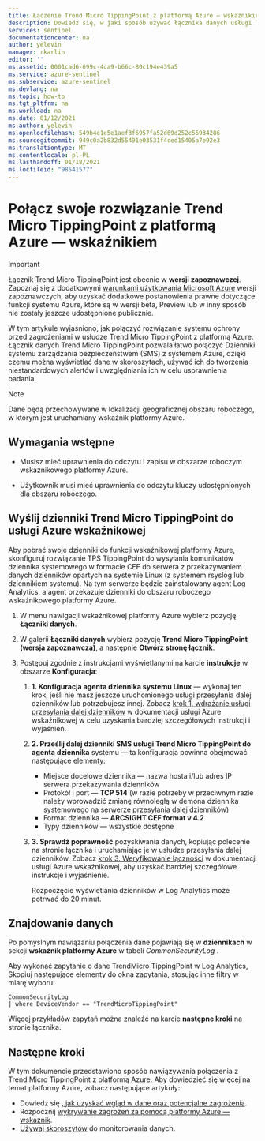 ```yaml
---
title: Łączenie Trend Micro TippingPoint z platformą Azure — wskaźnikiem Microsoft Docs
description: Dowiedz się, w jaki sposób używać łącznika danych usługi Trend Micro TippingPoint do ściągania dzienników programu SMS na platformie Azure. Wyświetlaj dane TippingPoint w skoroszytach, twórz Alerty i ulepszaj badanie.
services: sentinel
documentationcenter: na
author: yelevin
manager: rkarlin
editor: ''
ms.assetid: 0001cad6-699c-4ca9-b66c-80c194e439a5
ms.service: azure-sentinel
ms.subservice: azure-sentinel
ms.devlang: na
ms.topic: how-to
ms.tgt_pltfrm: na
ms.workload: na
ms.date: 01/12/2021
ms.author: yelevin
ms.openlocfilehash: 549b4e1e5e1aef3f6957fa52d69d252c55934286
ms.sourcegitcommit: 949c0a2b832d55491e03531f4ced15405a7e92e3
ms.translationtype: MT
ms.contentlocale: pl-PL
ms.lasthandoff: 01/18/2021
ms.locfileid: "98541577"
---
```

# <a name="connect-your-trend-micro-tippingpoint-solution-to-azure-sentinel"></a>Połącz swoje rozwiązanie Trend Micro TippingPoint z platformą Azure — wskaźnikiem

> [!IMPORTANT]
> Łącznik Trend Micro TippingPoint jest obecnie w **wersji zapoznawczej**. Zapoznaj się z dodatkowymi [warunkami użytkowania Microsoft Azure](https://azure.microsoft.com/support/legal/preview-supplemental-terms/) wersji zapoznawczych, aby uzyskać dodatkowe postanowienia prawne dotyczące funkcji systemu Azure, które są w wersji beta, Preview lub w inny sposób nie zostały jeszcze udostępnione publicznie.

W tym artykule wyjaśniono, jak połączyć rozwiązanie systemu ochrony przed zagrożeniami w usłudze Trend Micro TippingPoint z platformą Azure. Łącznik danych Trend Micro TippingPoint pozwala łatwo połączyć Dzienniki systemu zarządzania bezpieczeństwem (SMS) z systemem Azure, dzięki czemu można wyświetlać dane w skoroszytach, używać ich do tworzenia niestandardowych alertów i uwzględniania ich w celu usprawnienia badania. 

> [!NOTE]
> Dane będą przechowywane w lokalizacji geograficznej obszaru roboczego, w którym jest uruchamiany wskaźnik platformy Azure.

## <a name="prerequisites"></a>Wymagania wstępne

- Musisz mieć uprawnienia do odczytu i zapisu w obszarze roboczym wskaźnikowego platformy Azure.

- Użytkownik musi mieć uprawnienia do odczytu kluczy udostępnionych dla obszaru roboczego.

## <a name="send-trend-micro-tippingpoint-logs-to-azure-sentinel"></a>Wyślij dzienniki Trend Micro TippingPoint do usługi Azure wskaźnikowej

Aby pobrać swoje dzienniki do funkcji wskaźnikowej platformy Azure, skonfiguruj rozwiązanie TPS TippingPoint do wysyłania komunikatów dziennika systemowego w formacie CEF do serwera z przekazywaniem danych dzienników opartych na systemie Linux (z systemem rsyslog lub dziennikiem systemu). Na tym serwerze będzie zainstalowany agent Log Analytics, a agent przekazuje dzienniki do obszaru roboczego wskaźnikowego platformy Azure.

1. W menu nawigacji wskaźnikowej platformy Azure wybierz pozycję **Łączniki danych**.

1. W galerii **Łączniki danych** wybierz pozycję **Trend Micro TippingPoint (wersja zapoznawcza)**, a następnie **Otwórz stronę łącznik**.

1. Postępuj zgodnie z instrukcjami wyświetlanymi na karcie **instrukcje** w obszarze **Konfiguracja**:

    1. **1. Konfiguracja agenta dziennika systemu Linux** — wykonaj ten krok, jeśli nie masz jeszcze uruchomionego usługi przesyłania dalej dzienników lub potrzebujesz innej. Zobacz [krok 1. wdrażanie usługi przesyłania dalej dzienników](connect-cef-agent.md) w dokumentacji usługi Azure wskaźnikowej w celu uzyskania bardziej szczegółowych instrukcji i wyjaśnień.

    1. **2. Prześlij dalej dzienniki SMS usługi Trend Micro TippingPoint do agenta dziennika** systemu — ta konfiguracja powinna obejmować następujące elementy:
        - Miejsce docelowe dziennika — nazwa hosta i/lub adres IP serwera przekazywania dzienników
        - Protokół i port — **TCP 514** (w razie potrzeby w przeciwnym razie należy wprowadzić zmianę równoległą w demona dziennika systemowego na serwerze przesyłania dalej dzienników)
        - Format dziennika — **ARCSIGHT CEF format v 4.2**
        - Typy dzienników — wszystkie dostępne

    1. **3. Sprawdź poprawność** pozyskiwania danych, kopiując polecenie na stronie łącznika i uruchamiając je w usłudze przesyłania dalej dzienników. Zobacz [krok 3. Weryfikowanie łączności](connect-cef-verify.md) w dokumentacji usługi Azure wskaźnikowej, aby uzyskać bardziej szczegółowe instrukcje i wyjaśnienie.

        Rozpoczęcie wyświetlania dzienników w Log Analytics może potrwać do 20 minut.

## <a name="find-your-data"></a>Znajdowanie danych

Po pomyślnym nawiązaniu połączenia dane pojawiają się w **dziennikach** w sekcji **wskaźnik platformy Azure** w tabeli *CommonSecurityLog* .

Aby wykonać zapytanie o dane TrendMicro TippingPoint w Log Analytics, Skopiuj następujące elementy do okna zapytania, stosując inne filtry w miarę wyboru:

```kusto
CommonSecurityLog 
| where DeviceVendor == "TrendMicroTippingPoint"
```

Więcej przykładów zapytań można znaleźć na karcie **następne kroki** na stronie łącznika.

## <a name="next-steps"></a>Następne kroki

W tym dokumencie przedstawiono sposób nawiązywania połączenia z Trend Micro TippingPoint z platformą Azure. Aby dowiedzieć się więcej na temat platformy Azure, zobacz następujące artykuły:
- Dowiedz się [, jak uzyskać wgląd w dane oraz potencjalne zagrożenia](quickstart-get-visibility.md).
- Rozpocznij [wykrywanie zagrożeń za pomocą platformy Azure — wskaźnik](tutorial-detect-threats-built-in.md).
- [Używaj skoroszytów](tutorial-monitor-your-data.md) do monitorowania danych.